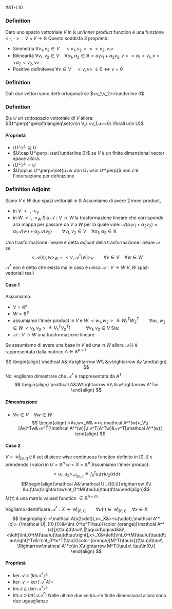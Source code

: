 #ST-L10
### Definition
Dato uno spazio vettotriale $V$ in $\mathbb R$ un'*inner product* function è una funzione $<\cdot,\cdot>:V\times V\rightarrow\mathbb R$ 
Questo soddisfa 3 proprietà:
- Simmetria $\forall v_1,v_2\in V\quad <v_1,v_2>=<v_2,v_1>$ 
- Bilinearità $\forall v_1,v_2 \in V\quad \forall \alpha_1,\alpha_2\in \mathbb R <\alpha_1v_1+\alpha_2v_2,v>=\alpha_1<v_1,v>+\alpha_2<v_2,v>$
- Positive definiteves $\forall v\in V\quad <v,v>\ \geq 0\iff v=0$ 

### Definition
Dati due vettori sono detti ortogonali se $<v_1,v_2>=\underline 0$ 

### Definition
Sia $U$ un sottospazio vettoriale di $V$ allora:
$(U^\perp)^\perp\triangleq\set{v\in V_i:<v_1,u>=0\ \forall u\in U}$ 
#### Proprietà 
- $(U^\perp)^\perp\supseteq U$ 
- $U\cap U^\perp=\set{\underline 0}$ 
 se $V$ è un finite dimensional vector space allora:
- $(U^\perp)^\perp= U$ 
- $U\oplus U^\perp=\set{u+w:u\in U\ w\in U^\perp}$ 
	non c'è l'intersezione per definizione

### Definition Adjoint
Siano $V$ e $W$ due spazi vettoriali in $\mathbb R$ 
Assumiamo di avere 2 inner product,
- in $V\ <\cdot,\cdot>_V$
- in $W\ <\cdot,\cdot>_W$
Sia $\mathcal A:V\rightarrow W$ la trasformazione lineare che corrisponde alla mappa per passare da $V$ a $W$ per la quale vale:         $\mathcal A(\alpha_1v_1+\alpha_2v_2)=\alpha_1\mathcal A(v_1)+\alpha_2\mathcal A(v_2) \qquad\forall v_1,v_2\in V\quad \forall \alpha_1,\alpha_2 \in \mathbb R$ 


Una trasformazione lineare è detta *adjoint* della trasformazione lineare $\mathcal A$ se:
$$
<\mathcal A(v),w>_W=<v,\mathcal A^*(w)>_V\qquad \forall v\in V\quad\forall w\in W
$$
$\mathcal A^*$ non è detto che esista ma in caso è unica
$\mathcal A: V\rightarrow W$  $V,W$ spazi vettoriali reali

#### Caso 1 
Assumiamo:
- $V=\mathbb R^k$ 
- $W=\mathbb R^p$ 
- assumiamo l'inner product in $V$ e $W$ 
	$<w_1,w_2>\triangleq W_1^TW_2^T\qquad\forall w_1,w_2\in W$
	$<v_1,v_2>\triangleq V_1^TV_2^T1\quad \qquad\forall v_1,v_2\in V$
Sia:
- $\mathcal A:V\rightarrow W$ una trasformazione lineare

Se assumiamo di avere una base in $V$ ed una in $W$ allora $\mathcal A(\cdot)$ è rappresentata dalla matrice $A\in\mathbb R^{p\times k}$ 

$$
\begin{align}
\mathcal A&:V\rightarrow W\\
&:v\rightarrow Av
\end{align}
$$
Noi vogliamo dimostrare che $\mathcal A^*$ è rappresentata da $A^T$
$$
\begin{align}
\mathcal A&:W\rightarrow V\\
&:w\rightarrow A^Tw
\end{align}
$$
##### Dimostrazione
- $\forall v\in V\quad\forall w\in W$ 
$$
\begin{align}
<Av,w>_W& =<v,\mathcal A^*(w)>_V\\
[Av]^Tw&=v^T[\mathcal A^*(w)]\\
v^T[A^Tw]&=v^T[\mathcal A^*(w)]
\end{align}
$$
#### Caso 2
$V=\mathcal U|_{[0,t]}$  è il set di piece wise continuous function definito in $[0,t]$ e prendendo i valori in $U=\mathbb R^n$ 
$w=X=\mathbb R^n$
Assumiamo l'inner product:
$$<u_1,u_2>_{\mathcal U|_{[0,t]}}\triangleq\int_0^tu_1(\tau)u_2(\tau)d\tau$$
$$\begin{align}\mathcal A&:\mathcal U|_{[0,t]}\rightarrow X\\
&:u(\tau)\rightarrow\int_0^tM(\tau)u(\tau)d\tau\end{align}$$
$M(\tau$) è una matrix valued function $\in \mathbb R^{n\times m}$

Vogliamo identificare $\mathcal A^*:X\rightarrow\mathcal U|_{[0,t]}\qquad \forall u(\cdot)\in \mathcal U|_{[0,t]} \quad \forall x\in X$ 
$$
\begin{align}
<\mathcal A(u(\cdot)),x>_X&=<u(\cdot),\mathcal A^*(x)>_{\mathcal U|_{[0,t]}}&=\int_0^tu^T(\tau){\color {orange}[\mathcal A^*(x)]}(\tau)d\tau\\
‖\qquad\qquad&&\\
<\left[\int_0^tM(\tau)u(\tau)d\tau\right],x>_X&=\left[\int_0^tM(\tau)u(\tau)d\tau\right]^Tx&=\int_0^tu^T(\tau){\color {orange}[M^T(\tau)x]}(\tau)d\tau\\
\Rightarrow\mathcal A^*:x\in X\rightarrow M^T(\tau)x\ \tau\in[0,t]
\end{align}
$$

#### Proprietà
- $\ker\mathcal A\equiv(Im\mathcal A^*)^\perp$
- $\ker \mathcal A=\ker[\mathcal A^*A]=$
- $Im \mathcal A\subseteq(\ker \mathcal A^*)^\perp$ 
- $Im \mathcal A\supseteq Im(\mathcal A \mathcal A^*)$
Nelle ultime due se $Im \mathcal A$ è finite dimensional allora sono due uguaglianze